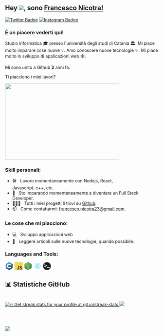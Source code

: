 ## Hey <img src="https://raw.githubusercontent.com/MartinHeinz/MartinHeinz/master/wave.gif" width="30px">, sono [Francesco Nicotra!](https://github.com/FrancescoNicotra/)

[![Twitter Badge](https://img.shields.io/badge/-Twitter-00acee?style=flat-square&logo=Twitter&logoColor=white)](https://twitter.com/Francuzzo99)
[![Instagram Badge](https://img.shields.io/badge/-Instagram-e4405f?style=flat-square&logo=Instagram&logoColor=white)](https://instagram.com/francesconicotra__/)

### È un piacere vederti qui!

Studio informatica 🎓 presso l'università degli studi di Catania 🏛. Mi piace molto imparare cose nuove 💡. Amo conoscere nuove tecnologie ✨. Mi piace molto lo sviluppo di applicazioni web 🕸️.

Mi sono unito a Github **2** anni fa.

Ti piacciono i miei lavori?


<img align="center" height="250" width="375" alt="" src="https://raw.githubusercontent.com/iampavangandhi/iampavangandhi/master/gifs/coder.gif" />

### Skill personali:

- 🛠 &nbsp; Lavoro momentaneamente con Nodejs, React, <br /> Javascript, c++,  etc.
- 🚀 &nbsp; Sto imparando momentaneamente a diventare un Full Stack Developer.
- 👨🏻‍💻 &nbsp; Tutti i miei progetti li trovi su [Github](https://github.com/FrancescoNicotra).
- 📫 &nbsp; Come contattarmi: francesco.nicotra23@gmail.com.

### Le cose che mi piacciono:

- 💻 &nbsp; Sviluppo applicazioni web
- 📰 &nbsp; Leggere articoli sulle nuove tecnologie, quando possibile.

### Languages and Tools:

<code><img height="27" src="https://raw.githubusercontent.com/github/explore/80688e429a7d4ef2fca1e82350fe8e3517d3494d/topics/cpp/cpp.png" alt="cpp"></code>
<code><img height="27" src="https://raw.githubusercontent.com/github/explore/80688e429a7d4ef2fca1e82350fe8e3517d3494d/topics/javascript/javascript.png" alt="javascript"></code>
<code><img height="27" src="https://raw.githubusercontent.com/github/explore/80688e429a7d4ef2fca1e82350fe8e3517d3494d/topics/nodejs/nodejs.png" alt="nodejs"></code>
<code><img height="27" src="https://raw.githubusercontent.com/github/explore/80688e429a7d4ef2fca1e82350fe8e3517d3494d/topics/react/react.png" alt="react"></code>
<code><img height="27" src="https://raw.githubusercontent.com/github/explore/80688e429a7d4ef2fca1e82350fe8e3517d3494d/topics/terminal/terminal.png" alt="terminal"></code>

<!--
<code><img height="25" src="https://raw.githubusercontent.com/github/explore/80688e429a7d4ef2fca1e82350fe8e3517d3494d/topics/sass/sass.png" alt="sass"></code>
-->
## 📊 Statistiche GitHub

  <br/><a href="https://github.com/FrancescoNicotra/github-readme-streak-stats">
        <img title="🔥 Get streak stats for your profile at git.io/streak-stats" src="https://github-readme-streak-stats.herokuapp.com?user=FrancescoNicotra&theme=dracula&hide_border=true&date_format=j%20M%5B%20Y%5D"/>
    </a>
  <a href="https://github.com/FrancescoNicotra/github-readme-stats"><img src="https://github-readme-stats.vercel.app/api/top-langs/?username=FrancescoNicotra&langs_count=8&count_private=true&layout=compact&theme=dracula&hide_border=true&" /></a>
  <br/>
  


<br/>
<br/>

<a href="https://github.com/FrancescoNicotra/github-readme-activity-graph"><img src="https://activity-graph.herokuapp.com/graph?username=FrancescoNicotra&bg_color=282A36&color=8be9fd&line=ff79c6&point=FFFFFF&hide_border=true" /></a>

<br/>
<br/>
